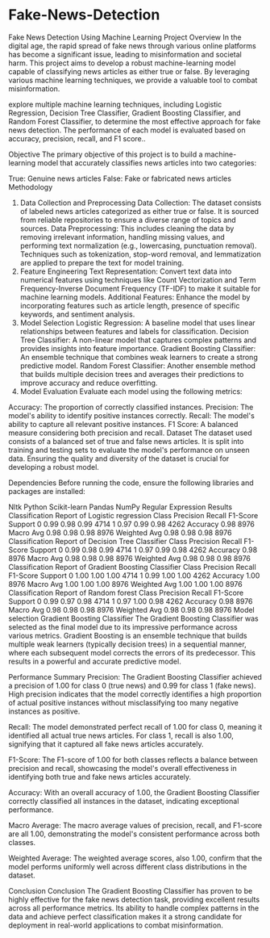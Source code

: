 # Fake-News-Detection

Fake News Detection Using Machine Learning
Project Overview
In the digital age, the rapid spread of fake news through various online platforms has become a significant issue, leading to misinformation and societal harm. This project aims to develop a robust machine-learning model capable of classifying news articles as either true or false. By leveraging various machine learning techniques, we provide a valuable tool to combat misinformation.

explore multiple machine learning techniques, including Logistic Regression, Decision Tree Classifier, Gradient Boosting Classifier, and Random Forest Classifier, to determine the most effective approach for fake news detection. The performance of each model is evaluated based on accuracy, precision, recall, and F1 score..

Objective
The primary objective of this project is to build a machine-learning model that accurately classifies news articles into two categories:

True: Genuine news articles
False: Fake or fabricated news articles
Methodology
1. Data Collection and Preprocessing
Data Collection: The dataset consists of labeled news articles categorized as either true or false. It is sourced from reliable repositories to ensure a diverse range of topics and sources.
Data Preprocessing: This includes cleaning the data by removing irrelevant information, handling missing values, and performing text normalization (e.g., lowercasing, punctuation removal). Techniques such as tokenization, stop-word removal, and lemmatization are applied to prepare the text for model training.
2. Feature Engineering
Text Representation: Convert text data into numerical features using techniques like Count Vectorization and Term Frequency-Inverse Document Frequency (TF-IDF) to make it suitable for machine learning models.
Additional Features: Enhance the model by incorporating features such as article length, presence of specific keywords, and sentiment analysis.
3. Model Selection
Logistic Regression: A baseline model that uses linear relationships between features and labels for classification.
Decision Tree Classifier: A non-linear model that captures complex patterns and provides insights into feature importance.
Gradient Boosting Classifier: An ensemble technique that combines weak learners to create a strong predictive model.
Random Forest Classifier: Another ensemble method that builds multiple decision trees and averages their predictions to improve accuracy and reduce overfitting.
4. Model Evaluation
Evaluate each model using the following metrics:

Accuracy: The proportion of correctly classified instances.
Precision: The model's ability to identify positive instances correctly.
Recall: The model's ability to capture all relevant positive instances.
F1 Score: A balanced measure considering both precision and recall.
Dataset
The dataset used consists of a balanced set of true and false news articles. It is split into training and testing sets to evaluate the model's performance on unseen data. Ensuring the quality and diversity of the dataset is crucial for developing a robust model.

Dependencies
Before running the code, ensure the following libraries and packages are installed:

Nltk
Python
Scikit-learn
Pandas
NumPy
Regular Expression
Results
Classification Report of Logistic regression
Class	Precision	Recall	F1-Score	Support
0	0.99	0.98	0.99	4714
1	0.97	0.99	0.98	4262
Accuracy			0.98	8976
Macro Avg	0.98	0.98	0.98	8976
Weighted Avg	0.98	0.98	0.98	8976
Classification Report of Decision Tree Classifier
Class	Precision	Recall	F1-Score	Support
0	0.99	0.98	0.99	4714
1	0.97	0.99	0.98	4262
Accuracy			0.98	8976
Macro Avg	0.98	0.98	0.98	8976
Weighted Avg	0.98	0.98	0.98	8976
Classification Report of Gradient Boosting Classifier
Class	Precision	Recall	F1-Score	Support
0	1.00	1.00	1.00	4714
1	0.99	1.00	1.00	4262
Accuracy			1.00	8976
Macro Avg	1.00	1.00	1.00	8976
Weighted Avg	1.00	1.00	1.00	8976
Classification Report of Random forest
Class	Precision	Recall	F1-Score	Support
0	0.99	0.97	0.98	4714
1	0.97	1.00	0.98	4262
Accuracy			0.98	8976
Macro Avg	0.98	0.98	0.98	8976
Weighted Avg	0.98	0.98	0.98	8976
Model selection
Gradient Boosting Classifier
The Gradient Boosting Classifier was selected as the final model due to its impressive performance across various metrics. Gradient Boosting is an ensemble technique that builds multiple weak learners (typically decision trees) in a sequential manner, where each subsequent model corrects the errors of its predecessor. This results in a powerful and accurate predictive model.

Performance Summary
Precision: The Gradient Boosting Classifier achieved a precision of 1.00 for class 0 (true news) and 0.99 for class 1 (fake news). High precision indicates that the model correctly identifies a high proportion of actual positive instances without misclassifying too many negative instances as positive.

Recall: The model demonstrated perfect recall of 1.00 for class 0, meaning it identified all actual true news articles. For class 1, recall is also 1.00, signifying that it captured all fake news articles accurately.

F1-Score: The F1-score of 1.00 for both classes reflects a balance between precision and recall, showcasing the model's overall effectiveness in identifying both true and fake news articles accurately.

Accuracy: With an overall accuracy of 1.00, the Gradient Boosting Classifier correctly classified all instances in the dataset, indicating exceptional performance.

Macro Average: The macro average values of precision, recall, and F1-score are all 1.00, demonstrating the model's consistent performance across both classes.

Weighted Average: The weighted average scores, also 1.00, confirm that the model performs uniformly well across different class distributions in the dataset.

Conclusion
Conclusion
The Gradient Boosting Classifier has proven to be highly effective for the fake news detection task, providing excellent results across all performance metrics. Its ability to handle complex patterns in the data and achieve perfect classification makes it a strong candidate for deployment in real-world applications to combat misinformation.
